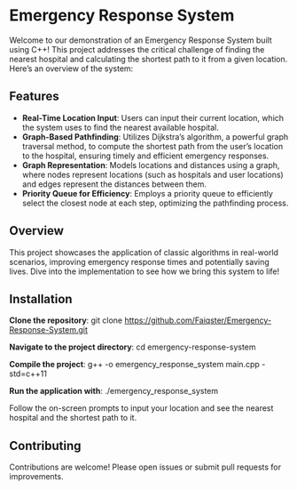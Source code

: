 # Emergency Response System

Welcome to our demonstration of an Emergency Response System built using C++! This project addresses the critical challenge of finding the nearest hospital and calculating the shortest path to it from a given location. Here’s an overview of the system:

## Features

- **Real-Time Location Input**: Users can input their current location, which the system uses to find the nearest available hospital.
- **Graph-Based Pathfinding**: Utilizes Dijkstra’s algorithm, a powerful graph traversal method, to compute the shortest path from the user’s location to the hospital, ensuring timely and efficient emergency responses.
- **Graph Representation**: Models locations and distances using a graph, where nodes represent locations (such as hospitals and user locations) and edges represent the distances between them.
- **Priority Queue for Efficiency**: Employs a priority queue to efficiently select the closest node at each step, optimizing the pathfinding process.

## Overview

This project showcases the application of classic algorithms in real-world scenarios, improving emergency response times and potentially saving lives. Dive into the implementation to see how we bring this system to life!

## Installation

**Clone the repository**:
   git clone https://github.com/Faiqster/Emergency-Response-System.git

**Navigate to the project directory**:
   cd emergency-response-system
   
**Compile the project**:
   g++ -o emergency_response_system main.cpp -std=c++11
   
**Run the application with**:
   ./emergency_response_system
   
Follow the on-screen prompts to input your location and see the nearest hospital and the shortest path to it.

## Contributing

Contributions are welcome! Please open issues or submit pull requests for improvements. 
